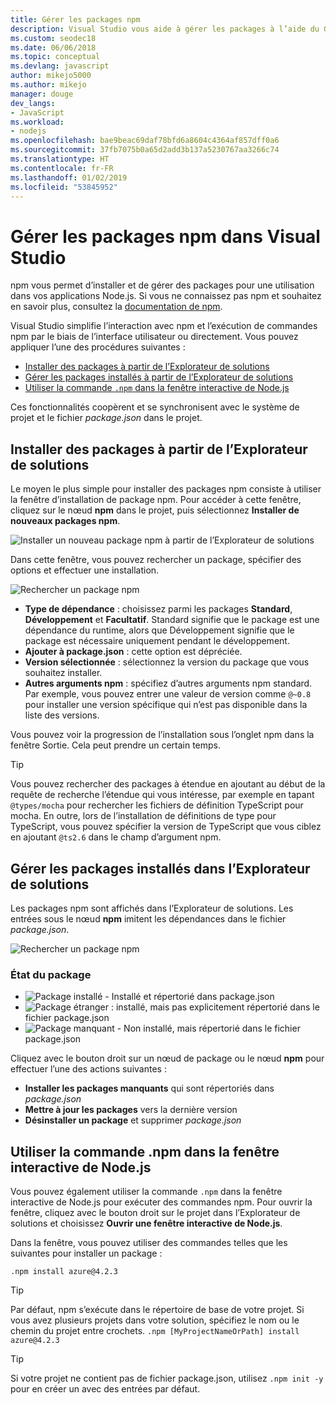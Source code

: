```yaml
---
title: Gérer les packages npm
description: Visual Studio vous aide à gérer les packages à l’aide du Gestionnaire de package Node.js (npm)
ms.custom: seodec18
ms.date: 06/06/2018
ms.topic: conceptual
ms.devlang: javascript
author: mikejo5000
ms.author: mikejo
manager: douge
dev_langs:
- JavaScript
ms.workload:
- nodejs
ms.openlocfilehash: bae9beac69daf78bfd6a8604c4364af857dff0a6
ms.sourcegitcommit: 37fb7075b0a65d2add3b137a5230767aa3266c74
ms.translationtype: HT
ms.contentlocale: fr-FR
ms.lasthandoff: 01/02/2019
ms.locfileid: "53845952"
---
```

# <a name="manage-npm-packages-in-visual-studio"></a>Gérer les packages npm dans Visual Studio

npm vous permet d’installer et de gérer des packages pour une utilisation dans vos applications Node.js. Si vous ne connaissez pas npm et souhaitez en savoir plus, consultez la [documentation de npm](https://docs.npmjs.com/).

Visual Studio simplifie l’interaction avec npm et l’exécution de commandes npm par le biais de l’interface utilisateur ou directement. Vous pouvez appliquer l’une des procédures suivantes :
* [Installer des packages à partir de l’Explorateur de solutions](#npmInstallWindow)
* [Gérer les packages installés à partir de l’Explorateur de solutions](#solutionExplorer)
* [Utiliser la commande `.npm` dans la fenêtre interactive de Node.js](#interactive)

Ces fonctionnalités coopèrent et se synchronisent avec le système de projet et le fichier *package.json* dans le projet.

## <a name="npmInstallWindow"></a> Installer des packages à partir de l’Explorateur de solutions

Le moyen le plus simple pour installer des packages npm consiste à utiliser la fenêtre d’installation de package npm. Pour accéder à cette fenêtre, cliquez sur le nœud **npm** dans le projet, puis sélectionnez **Installer de nouveaux packages npm**.

![Installer un nouveau package npm à partir de l’Explorateur de solutions](../javascript/media/solution-explorer-install-package.png)

Dans cette fenêtre, vous pouvez rechercher un package, spécifier des options et effectuer une installation. 

![Rechercher un package npm](../javascript/media/search-package.png)

* **Type de dépendance** : choisissez parmi les packages **Standard**, **Développement** et **Facultatif**. Standard signifie que le package est une dépendance du runtime, alors que Développement signifie que le package est nécessaire uniquement pendant le développement.
* **Ajouter à package.json** : cette option est dépréciée.
* **Version sélectionnée** : sélectionnez la version du package que vous souhaitez installer.
* **Autres arguments npm** : spécifiez d’autres arguments npm standard. Par exemple, vous pouvez entrer une valeur de version comme `@~0.8` pour installer une version spécifique qui n’est pas disponible dans la liste des versions.

Vous pouvez voir la progression de l’installation sous l’onglet npm dans la fenêtre Sortie. Cela peut prendre un certain temps.

> [!TIP]
> Vous pouvez rechercher des packages à étendue en ajoutant au début de la requête de recherche l’étendue qui vous intéresse, par exemple en tapant `@types/mocha` pour rechercher les fichiers de définition TypeScript pour mocha. En outre, lors de l’installation de définitions de type pour TypeScript, vous pouvez spécifier la version de TypeScript que vous ciblez en ajoutant `@ts2.6` dans le champ d’argument npm.

## <a name="solutionExplorer"></a>Gérer les packages installés dans l’Explorateur de solutions

Les packages npm sont affichés dans l’Explorateur de solutions. Les entrées sous le nœud **npm** imitent les dépendances dans le fichier *package.json*.

![Rechercher un package npm](../javascript/media/solution-explorer-status.png)

### <a name="package-status"></a>État du package
* ![Package installé](../javascript/media/installed-npm.png) - Installé et répertorié dans package.json
* ![Package étranger](../javascript/media/extraneous-npm.png) : installé, mais pas explicitement répertorié dans le fichier package.json
* ![Package manquant](../javascript/media/missing-npm.png) - Non installé, mais répertorié dans le fichier package.json

Cliquez avec le bouton droit sur un nœud de package ou le nœud **npm** pour effectuer l’une des actions suivantes :
* **Installer les packages manquants** qui sont répertoriés dans *package.json*
* **Mettre à jour les packages** vers la dernière version
* **Désinstaller un package** et supprimer *package.json*

## <a name="interactive"></a>Utiliser la commande .npm dans la fenêtre interactive de Node.js

Vous pouvez également utiliser la commande `.npm` dans la fenêtre interactive de Node.js pour exécuter des commandes npm. Pour ouvrir la fenêtre, cliquez avec le bouton droit sur le projet dans l’Explorateur de solutions et choisissez **Ouvrir une fenêtre interactive de Node.js**.

Dans la fenêtre, vous pouvez utiliser des commandes telles que les suivantes pour installer un package :

`.npm install azure@4.2.3`
 
 > [!Tip]
 > Par défaut, npm s’exécute dans le répertoire de base de votre projet. Si vous avez plusieurs projets dans votre solution, spécifiez le nom ou le chemin du projet entre crochets. 
 > `.npm [MyProjectNameOrPath] install azure@4.2.3`

 > [!Tip]
 > Si votre projet ne contient pas de fichier package.json, utilisez `.npm init -y` pour en créer un avec des entrées par défaut. 